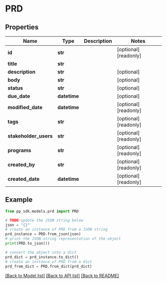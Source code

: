# PRD


## Properties

Name | Type | Description | Notes
------------ | ------------- | ------------- | -------------
**id** | **str** |  | [optional] [readonly] 
**title** | **str** |  | 
**description** | **str** |  | [optional] 
**body** | **str** |  | [optional] 
**status** | **str** |  | [optional] 
**due_date** | **datetime** |  | [optional] 
**modified_date** | **datetime** |  | [optional] [readonly] 
**tags** | **str** |  | [optional] [readonly] 
**stakeholder_users** | **str** |  | [optional] [readonly] 
**programs** | **str** |  | [optional] [readonly] 
**created_by** | **str** |  | [optional] [readonly] 
**created_date** | **datetime** |  | [optional] [readonly] 

## Example

```python
from pp_sdk.models.prd import PRD

# TODO update the JSON string below
json = "{}"
# create an instance of PRD from a JSON string
prd_instance = PRD.from_json(json)
# print the JSON string representation of the object
print(PRD.to_json())

# convert the object into a dict
prd_dict = prd_instance.to_dict()
# create an instance of PRD from a dict
prd_from_dict = PRD.from_dict(prd_dict)
```
[[Back to Model list]](../README.md#documentation-for-models) [[Back to API list]](../README.md#documentation-for-api-endpoints) [[Back to README]](../README.md)



